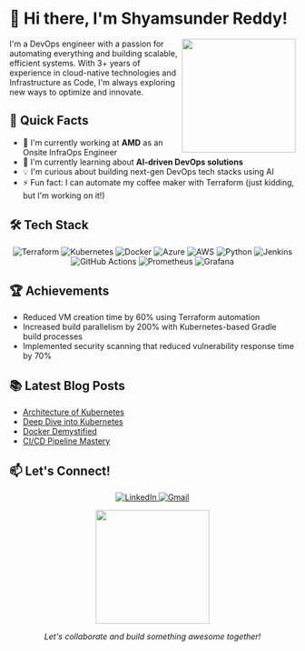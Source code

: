 # 👋 Hi there, I'm Shyamsunder Reddy! 

<img src="https://media.giphy.com/media/HscDLzkO8EOTmgkhQP/giphy.gif" width="200" align="right">

I'm a DevOps engineer with a passion for automating everything and building scalable, efficient systems. With 3+ years of experience in cloud-native technologies and Infrastructure as Code, I'm always exploring new ways to optimize and innovate.

## 🚀 Quick Facts

- 🔭 I'm currently working at **AMD** as an Onsite InfraOps Engineer
- 🌱 I'm currently learning about **AI-driven DevOps solutions**
- 💡 I'm curious about building next-gen DevOps tech stacks using AI
- ⚡ Fun fact: I can automate my coffee maker with Terraform (just kidding, but I'm working on it!)

## 🛠️ Tech Stack

<p align="center">
  <img src="https://img.shields.io/badge/Terraform-7B42BC?style=for-the-badge&logo=terraform&logoColor=white" alt="Terraform"/>
  <img src="https://img.shields.io/badge/Kubernetes-326CE5?style=for-the-badge&logo=kubernetes&logoColor=white" alt="Kubernetes"/>
  <img src="https://img.shields.io/badge/Docker-2496ED?style=for-the-badge&logo=docker&logoColor=white" alt="Docker"/>
  <img src="https://img.shields.io/badge/Azure-0089D6?style=for-the-badge&logo=microsoft-azure&logoColor=white" alt="Azure"/>
  <img src="https://img.shields.io/badge/AWS-232F3E?style=for-the-badge&logo=amazon-aws&logoColor=white" alt="AWS"/>
  <img src="https://img.shields.io/badge/Python-3776AB?style=for-the-badge&logo=python&logoColor=white" alt="Python"/>
  <img src="https://img.shields.io/badge/Jenkins-D24939?style=for-the-badge&logo=jenkins&logoColor=white" alt="Jenkins"/>
  <img src="https://img.shields.io/badge/GitHubActions-2088FF?style=for-the-badge&logo=github-actions&logoColor=white" alt="GitHub Actions"/>
  <img src="https://img.shields.io/badge/Prometheus-E6522C?style=for-the-badge&logo=prometheus&logoColor=white" alt="Prometheus"/>
  <img src="https://img.shields.io/badge/Grafana-F46800?style=for-the-badge&logo=grafana&logoColor=white" alt="Grafana"/>
</p>

## 🏆 Achievements

- Reduced VM creation time by 60% using Terraform automation
- Increased build parallelism by 200% with Kubernetes-based Gradle build processes
- Implemented security scanning that reduced vulnerability response time by 70%

## 📚 Latest Blog Posts

<!-- BLOG-POST-LIST:START -->
- [Architecture of Kubernetes](https://kubernetesfirstbest.hashnode.dev/architecture-of-kubernetes)
- [Deep Dive into Kubernetes](https://kubernetesfirstbest.hashnode.dev/)
- [Docker Demystified](https://docker01.hashnode.dev/docker)
- [CI/CD Pipeline Mastery](https://devopscommunity.hashnode.dev/cicd)
<!-- BLOG-POST-LIST:END -->

## 📫 Let's Connect!

<p align="center">
  <a href="https://linkedin.com/in/shyamkunreddy">
    <img src="https://img.shields.io/badge/LinkedIn-0077B5?style=for-the-badge&logo=linkedin&logoColor=white" alt="LinkedIn"/>
  </a>
  <a href="mailto:ssrkunreddy@gmail.com">
    <img src="https://img.shields.io/badge/Gmail-D14836?style=for-the-badge&logo=gmail&logoColor=white" alt="Gmail"/>
  </a>
</p>

<p align="center">
  <img src="https://media.giphy.com/media/3oKIPnAiaMCws8nOsE/giphy.gif" width="200">
</p>

<p align="center">
  <i>Let's collaborate and build something awesome together!</i>
</p>
